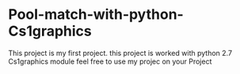 # Pool-match-with-python-Cs1graphics
This project is my first project.
this project is worked with python 2.7 Cs1graphics module
feel free to use my projec on your Project
